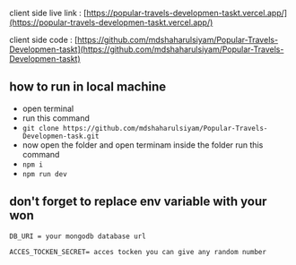client side live link : [https://popular-travels-developmen-taskt.vercel.app/](https://popular-travels-developmen-taskt.vercel.app/)

client side code : [https://github.com/mdshaharulsiyam/Popular-Travels-Developmen-taskt](https://github.com/mdshaharulsiyam/Popular-Travels-Developmen-taskt)

## **how to run in local machine**

 - open terminal
 - run this command  
 - `git clone https://github.com/mdshaharulsiyam/Popular-Travels-Developmen-task.git` 
 - now open the folder and open terminam inside the folder  run this command
 - `npm i`
 - `npm run dev`

## **don't forget to replace env variable with your won**

    DB_URI = your mongodb database url

    ACCES_TOCKEN_SECRET= acces tocken you can give any random number
